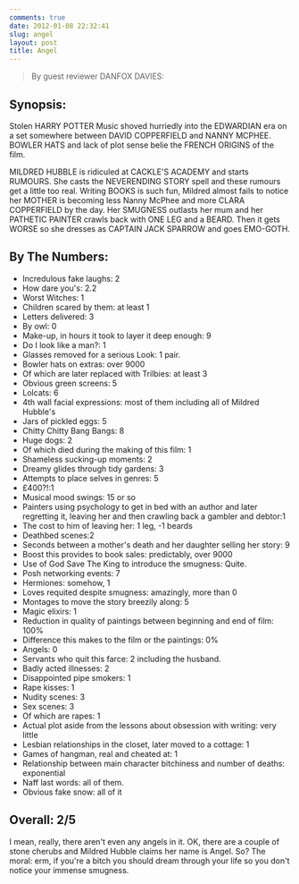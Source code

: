 ```yaml
---
comments: true
date: 2012-01-08 22:32:41
slug: angel
layout: post
title: Angel
---
```


> By guest reviewer DANFOX DAVIES:

## Synopsis:

Stolen HARRY POTTER Music shoved hurriedly into the EDWARDIAN era on a set somewhere between DAVID COPPERFIELD and NANNY MCPHEE. BOWLER HATS and lack of plot sense belie the FRENCH ORIGINS of the film.

MILDRED HUBBLE is ridiculed at CACKLE'S ACADEMY and starts RUMOURS.
She casts the NEVERENDING STORY spell and these rumours get a little too real.
Writing BOOKS is such fun, Mildred almost fails to notice her MOTHER is becoming less Nanny McPhee and more CLARA COPPERFIELD by the day. Her SMUGNESS outlasts her mum and her PATHETIC PAINTER crawls back with ONE LEG and a BEARD. Then it gets WORSE so she dresses as CAPTAIN JACK SPARROW and goes EMO-GOTH.


## By The Numbers:

  * Incredulous fake laughs: 2
  * How dare you's: 2.2
  * Worst Witches: 1
  * Children scared by them: at least 1
  * Letters delivered: 3
  * By owl: 0
  * Make-up, in hours it took to layer it deep enough: 9
  * Do I look like a man?: 1
  * Glasses removed for a serious Look: 1 pair.
  * Bowler hats on extras: over 9000
  * Of which are later replaced with Trilbies: at least 3
  * Obvious green screens: 5
  * Lolcats: 6
  * 4th wall facial expressions: most of them including all of Mildred Hubble's
  * Jars of pickled eggs: 5
  * Chitty Chitty Bang Bangs: 8
  * Huge dogs: 2
  * Of which died during the making of this film: 1	
  * Shameless sucking-up moments: 2
  * Dreamy glides through tidy gardens: 3
  * Attempts to place selves in genres: 5
  * £400?!:1
  * Musical mood swings: 15 or so
  * Painters using psychology to get in bed with an author and later regretting it, leaving her and then crawling back a gambler and debtor:1
  * The cost to him of leaving her: 1 leg, -1 beards
  * Deathbed scenes:2
  * Seconds between a mother's death and her daughter selling her story: 9
  * Boost this provides to book sales: predictably, over 9000
  * Use of God Save The King to introduce the smugness: Quite.
  * Posh networking events: 7
  * Hermiones: somehow, 1
  * Loves requited despite smugness: amazingly, more than 0
  * Montages to move the story breezily along: 5
  * Magic elixirs: 1
  * Reduction in quality of paintings between beginning and end of film: 100%
  * Difference this makes to the film or the paintings: 0%
  * Angels: 0
  * Servants who quit this farce: 2 including the husband.
  * Badly acted illnesses: 2
  * Disappointed pipe smokers: 1
  * Rape kisses: 1
  * Nudity scenes: 3
  * Sex scenes: 3
  * Of which are rapes: 1
  * Actual plot aside from the lessons about obsession with writing: very little
  * Lesbian relationships in the closet, later moved to a cottage: 1
  * Games of hangman, real and cheated at: 1
  * Relationship between main character bitchiness and number of deaths: exponential
  * Naff last words: all of them.
  * Obvious fake snow: all of it

## Overall: 2/5


I mean, really, there aren't even any angels in it. OK, there are a couple of stone cherubs and Mildred Hubble claims her name is Angel. So?
The moral: erm, if you're a bitch you should dream through your life so you don't notice your immense smugness.
